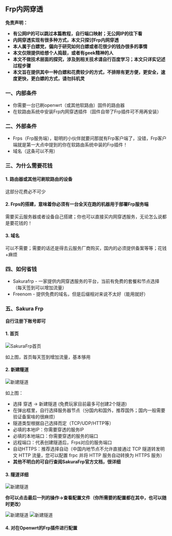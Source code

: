 ## Frp内网穿透

**免责声明：**

* **有公网IP的可以跳过本篇教程，自行端口映射；无公网IP的往下看**
* **内网穿透实现有很多种方式，本文只探讨Frp内网穿透**
* **本人属于白嫖党，偏向于研究如何白嫖或者花很少的钱办很多的事情**
* **本文仅限提供给想个人捣鼓，或者有geek精神的人**
* **本文不做技术层面的探究，涉及到相关技术请自行百度学习；本文只详实记述过程步骤**
* **本文旨在提供其中一种白嫖和花费较少的方式，不排除有更方便，更安全，速度更快，更白嫖的方式，请勿抖机灵**

### 一、内部条件
* 你需要一台已刷openwrt（或其他软路由）固件的路由器
* 在软路由系统中安装Frp内网穿透插件（固件自带了Frp插件可不用再安装）

### 二、外部条件
* Frps（Frp服务端），聪明的小伙伴就要问那就有Frp客户端了，没错，Frp客户端就是第一大点中提到的你在软路由系统中装的Frp插件！
* 域名（这条可以不用）

### 三、为什么需要花钱
#### 1. 路由器或其他可刷软路由的设备
这部分花费必不可少
#### 2. Frps的搭建，意味着你必须有一台全天在跑的机器用于部署Frp服务端
需要买云服务器或者设备自己搭建；你也可以直接买内网穿透服务，无论怎么说都是要花钱的！
#### 3. 域名
可以不需要；需要的话还是得去云服务厂商购买，国内的必须提供备案等等；花钱+麻烦

### 四、如何省钱
* Sakurafrp - 一家提供内网穿透服务的平台，当前有免费的套餐和节点选择（每天签到可以增加流量）
* Freenom - 提供免费的域名，但是后缀相对来说不太好（能用就好）

### 五、Sakura Frp
**自行注册下账号即可**
#### 1. 首页
![SakuraFrp首页](../../../Images/Network/sakurafrp.png?raw=true)

如上图，首页每天签到增加流量，基本够用

#### 2. 新建隧道
![新建隧道](../../../Images/Network/createtunnel.png?raw=true)

如上图：
* 选择 穿透 -> 新建隧道 (免费玩家目前最多可创建2个隧道)
* 在弹出框里，自行选择服务器节点（分国内和国外，推荐国外；国内一般需要验证备案啥的很麻烦）
* 隧道类型根据自己选择而定（TCP/UDP/HTTP等）
* 必填的本地IP：你需要穿透的服务IP
* 必填的本地端口：你需要穿透的服务的端口
* 远程端口：代表创建隧道后，Frps对应的服务端口
* 自动HTTPS：推荐选择自动（中国内地节点不允许直接通过 TCP 隧道转发明文 HTTP 流量，您可以配置 frpc 并将 HTTP 服务自动转换为 HTTPS 服务）
* **其他不明白的可自行查阅SakuraFrp官方文档，很详细**

#### 3. 隧道详细
![新建隧道](../../../Images/Network/tunnelconfig.png?raw=true)

**你可以点击最后一列的操作->查看配置文件（你所需要的配置都在其中，也可以随时更改）**

![新建隧道](../../../Images/Network/tunneldetailconfig1.png?raw=true)
![新建隧道](../../../Images/Network/tunneldetailconfig2.png?raw=true)

#### 4. 对在Openwrt的Frp插件进行配置
